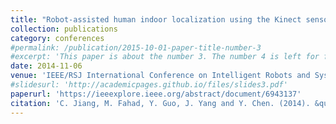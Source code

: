 ```yaml
---
title: "Robot-assisted human indoor localization using the Kinect sensor and smartphones"
collection: publications
category: conferences
#permalink: /publication/2015-10-01-paper-title-number-3
#excerpt: 'This paper is about the number 3. The number 4 is left for future work.'
date: 2014-11-06
venue: 'IEEE/RSJ International Conference on Intelligent Robots and Systems (IROS)'
#slidesurl: 'http://academicpages.github.io/files/slides3.pdf'
paperurl: 'https://ieeexplore.ieee.org/abstract/document/6943137'
citation: 'C. Jiang, M. Fahad, Y. Guo, J. Yang and Y. Chen. (2014). &quot;Robot-assisted human indoor localization using the Kinect sensor and smartphones.&quot; <i>IEEE/RSJ International Conference on Intelligent Robots and Systems (IROS)</i>. pp 4083-4089'
---
```


